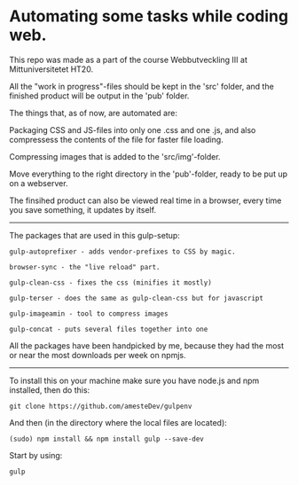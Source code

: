 # Automating some tasks while coding web.

This repo was made as a part of the course Webbutveckling III at Mittuniversitetet HT20.

All the "work in progress"-files should be kept in the 'src' folder, and the finished product will be output in the 'pub' folder.

The things that, as of now, are automated are:

Packaging CSS and JS-files into only one .css and one .js, and also compressess the contents of the file for faster file loading.

Compressing images that is added to the 'src/img'-folder.

Move everything to the right directory in the 'pub'-folder, ready to be put up on a webserver.

The finsihed product can also be viewed real time in a browser, every time you save something, it updates by itself.

***

The packages that are used in this gulp-setup:

	gulp-autoprefixer - adds vendor-prefixes to CSS by magic.

	browser-sync - the "live reload" part.

	gulp-clean-css - fixes the css (minifies it mostly)

	gulp-terser - does the same as gulp-clean-css but for javascript

	gulp-imageamin - tool to compress images

	gulp-concat - puts several files together into one

All the packages have been handpicked by me, because they had the most or near the most downloads per week on npmjs.

***

To install this on your machine make sure you have node.js and npm installed, then do this: 

```
git clone https://github.com/amesteDev/gulpenv
```

And then (in the directory where the local files are located):

```
(sudo) npm install && npm install gulp --save-dev
```

Start by using:

```
gulp
```